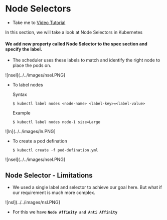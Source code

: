 # Node Selectors
  - Take me to [Video Tutorial](https://kodekloud.com/courses/539883/lectures/10277935)

In this section, we will take a look at Node Selectors in Kubernetes

#### We add new property called Node Selector to the spec section and specify the label.
- The scheduler uses these labels to match and identify the right node to place the pods on.

![nsel](../../images/nsel.PNG]
  
- To label nodes

  Syntax
  ```
  $ kubectl label nodes <node-name> <label-key>=<label-value>
  ```
  Example
  ```
  $ kubectl label nodes node-1 size=Large
  ```
  
![ln](../../images/ln.PNG]
  
- To create a pod defination
  ```
  $ kubectl create -f pod-defination.yml
  ```
  
![nsel](../../images/nsel.PNG]
  
## Node Selector - Limitations
- We used a single label and selector to achieve our goal here. But what if our requirement is much more complex.
  
![nsl](../../images/nsl.PNG]
 
- For this we have **`Node Affinity and Anti Affinity`**
  
  




